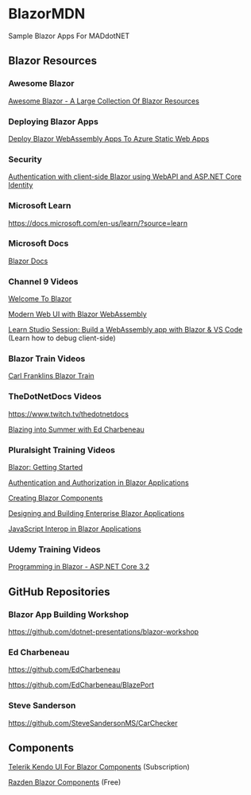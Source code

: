 # BlazorMDN
Sample Blazor Apps For MADdotNET


<h2>Blazor Resources</h2>

<h3 id="awesome-blazor">Awesome Blazor</h3>
<p><a href="https://github.com/AdrienTorris/awesome-blazor" target="_blank">Awesome Blazor - A Large Collection Of Blazor Resources</a></p>
<h3 id="deploying-blazor-apps">Deploying Blazor Apps</h3>
<p><a href="https://www.maneu.net/blog/2020-05-deploy-blazor-client-apps-with-azure-static-apps/" target="_blank">Deploy Blazor WebAssembly Apps To Azure Static Web Apps</a></p>
<h3 id="security">Security</h3>
<p><a href="https://chrissainty.com/securing-your-blazor-apps-authentication-with-clientside-blazor-using-webapi-aspnet-core-identity/" target="_blank">Authentication with client-side Blazor using WebAPI and ASP.NET Core Identity</a></p>
<h3 id="microsoft-learn">Microsoft Learn</h3>
<p><a href="https://docs.microsoft.com/en-us/learn/?source=learn target="_blank"">https://docs.microsoft.com/en-us/learn/?source=learn</a></p>
<h3 id="microsoft-docs">Microsoft Docs</h3>
<p><a href="https://docs.microsoft.com/en-us/search/?category=All&terms=blazor" target="_blank">Blazor Docs</a></p>
<h3 id="channel-9-videos">Channel 9 Videos</h3>
<p><a href="https://channel9.msdn.com/Events/dotnetConf/Focus-on-Blazor/Welcome-to-Blazor" target="_blank">Welcome To Blazor</a></p>
<p><a href="https://channel9.msdn.com/Events/Build/2020/INT169" target="_blank">Modern Web UI with Blazor WebAssembly</a></p>
<p><a href="https://www.youtube.com/watch?v=4pBcGmm6nCI&feature=push-fr&attr_tag=-yzxFpOZkBjHin81%3A6" target="_blank">Learn Studio Session: Build a WebAssembly app with Blazor &amp; VS Code</a> (Learn how to debug client-side)</p>
<h3 id="blazor-train-videos">Blazor Train Videos</h3>
<p><a href="https://blazortrain.com/" target="_blank">Carl Franklins Blazor Train</a></p>
<h3 id="thedotnetdocs-videos">TheDotNetDocs Videos</h3>
<p><a href="https://www.twitch.tv/thedotnetdocs" target="_blank">https://www.twitch.tv/thedotnetdocs</a></p>
<p><a href="https://www.twitch.tv/videos/661159908" target="_blank">Blazing into Summer with Ed Charbeneau</a></p>
<h3 id="pluralsight-training-videos">Pluralsight Training Videos</h3>
<p><a href="https://app.pluralsight.com/library/courses/getting-started-blazor/table-of-contents" target="_blank">Blazor: Getting Started</a></p>
<p><a href="https://app.pluralsight.com/library/courses/authentication-authorization-blazor-applications/table-of-contents" target="_blank">Authentication and Authorization in Blazor Applications</a></p>
<p><a href="https://app.pluralsight.com/library/courses/creating-blazor-components/table-of-contents" target="_blank">Creating Blazor Components</a></p>
<p><a href="https://app.pluralsight.com/library/courses/designing-building-enterprise-blazor-applications/table-of-contents" target="_blank">Designing and Building Enterprise Blazor Applications</a></p>
<p><a href="https://app.pluralsight.com/library/courses/javascript-interop-blazor-applications/table-of-contents" target="_blank">JavaScript Interop in Blazor Applications</a></p>
<h3 id="udemy-training-videos">Udemy Training Videos</h3>
<p><a href="https://www.udemy.com/course/programming-in-blazor-aspnet-core/" target="_blank">Programming in Blazor - ASP.NET Core 3.2</a></p>
<h2 id="github-repositories">GitHub Repositories</h2>
<h3 id="blazor-app-building-workshop">Blazor App Building Workshop</h3>
<p><a href="https://github.com/dotnet-presentations/blazor-workshop target="_blank"">https://github.com/dotnet-presentations/blazor-workshop</a></p>
<h3 id="ed-charbeneau">Ed Charbeneau</h3>
<p><a href="https://github.com/EdCharbeneau" target="_blank">https://github.com/EdCharbeneau</a></p>
<p><a href="https://github.com/EdCharbeneau/BlazePort" target="_blank">https://github.com/EdCharbeneau/BlazePort</a></p>
<h3 id="steve-sanderson">Steve Sanderson</h3>
<p><a href="https://github.com/SteveSandersonMS/CarChecker" target="_blank">https://github.com/SteveSandersonMS/CarChecker</a></p>
<h2 id="components">Components</h2>
<p><a href="https://www.telerik.com/blazor-ui" target="_blank">Telerik Kendo UI For Blazor Components</a> (Subscription)</p>
<p><a href="https://blazor.radzen.com/" target="_blank">Razden Blazor Components</a> (Free)</p>


